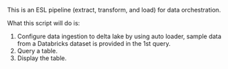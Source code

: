 This is an ESL pipeline (extract, transform, and load) for data orchestration. 

What this script will do is: 

1. Configure data ingestion to delta lake by using auto loader, sample data from a Databricks dataset is provided in the 1st query. 
2. Query a table. 
3. Display the table. 
